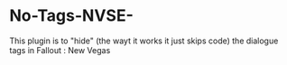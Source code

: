 # No-Tags-NVSE-

This plugin is to "hide" (the wayt it works it just skips code) the dialogue tags in Fallout : New Vegas
